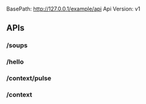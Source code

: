 BasePath: http://127.0.0.1/example/api
Api Version: v1

## APIs
### /soups

### /hello

### /context/pulse

### /context


